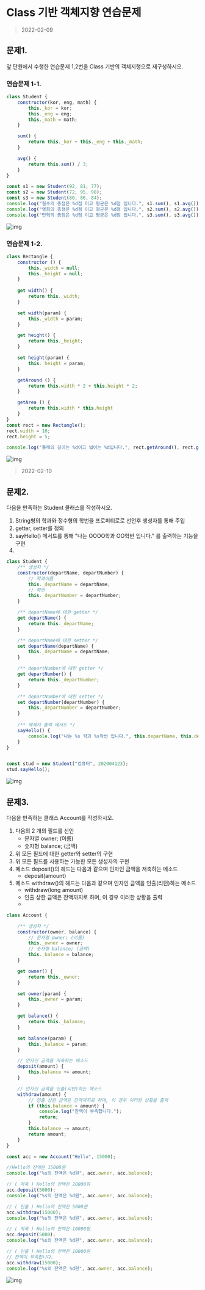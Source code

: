 # Class 기반 객체지향 연습문제

> 2022-02-09

## 문제1.

앞 단원에서 수행한 연습문제 1,2번을 Class 기반의 객체지행으로 재구성하시오.

### 연습문제 1-1.

```js
class Student {
    constructor(kor, eng, math) {
        this._kor = kor;
        this._eng = eng;
        this._math = math;
    }

    sum() {
        return this._kor + this._eng + this._math;
    }

    avg() {
        return this.sum() / 3;
    }
}

const s1 = new Student(92, 81, 77);
const s2 = new Student(72, 95, 98);
const s3 = new Student(80, 86, 84);
console.log("철수의 총점은 %d점 이고 평균은 %d점 입니다.", s1.sum(), s1.avg());
console.log("영희의 총점은 %d점 이고 평균은 %d점 입니다.", s2.sum(), s2.avg());
console.log("민혁의 총점은 %d점 이고 평균은 %d점 입니다.", s3.sum(), s3.avg());
```
![img](res/연습문제1-1.png)

### 연습문제 1-2.

```js
class Rectangle {
    constructor () {
        this._width = null;
        this._height = null;
    }
    
    get width() {
        return this._width;
    }

    set width(param) {
        this._width = param;
    }

    get height() {
        return this._height;
    }

    set height(param) {
        this._height = param;
    }

    getAround () {
        return this.width * 2 + this.height * 2;
    }

    getArea () {
        return this.width * this.height
    }
}
const rect = new Rectangle();
rect.width = 10;
rect.height = 5;

console.log("둘레의 길이는 %d이고 넓이는 %d입니다.", rect.getAround(), rect.getArea());
```
![img](res/연습문제1-2.png)


> 2022-02-10

## 문제2.

다음을 만족하는 Student 클래스를 작성하시오.

1. String형의 학과와 정수형의 학번을 프로퍼티로로 선언후 생성자를 통해 주입
1. getter, setter를 정의
1. sayHello() 메서드를 통해 "나는 OOOO학과 OO학번 입니다." 를 출력하는 기능을 구현
2. 
```javascript
class Student {
    /** 생성자 */
    constructor(departName, departNumber) {
        // 학과이름
        this._departName = departName;
        // 학번
        this._departNumber = departNumber;
    }

    /** departName에 대한 getter */
    get departName() {
        return this._departName;
    }

    /** departName에 대한 setter */
    set departName(departName) {
        this._departName = departName;
    }

    /** departNumber에 대한 getter */
    get departNumber() {
        return this._departNumber;
    }

    /** departNumber에 대한 setter */
    set departNumber(departNumber) {
        this._departNumber = departNumber;
    }
    
    /** 메세지 출력 메서드 */
    sayHello() {
        console.log("나는 %s 학과 %s학번 입니다.", this.departName, this.departNumber);
    }
}


const stud = new Student("컴퓨터", 202004123);
stud.sayHello();
```
![img](res/연습문제2.png)


## 문제3.

다음을 만족하는 클래스 Account를 작성하시오.

1. 다음의 2 개의 필드를 선언
    - 문자열 owner; (이름)
    - 숫자형 balance; (금액)
1. 위 모든 필드에 대한 getter와 setter의 구현
1. 위 모든 필드를 사용하는 가능한 모든 생성자의 구현
1. 메소드 deposit()의 헤드는 다음과 같으며 인자인 금액을 저축하는 메소드
    - deposit(amount)
1. 메소드 withdraw()의 헤드는 다음과 같으며 인자인 금액을 인출(리턴)하는 메소드
    - withdraw(long amount)
    - 인출 상한 금액은 잔액까지로 하며, 이 경우 이러한 상황을 출력
    - 
```javascript
class Account {

    /** 생성자 */
    constructor(owner, balance) {
        // 문자열 owner; (이름)
        this._owner = owner;
        // 숫자형 balance; (금액)
        this._balance = balance;
    }

    get owner() {
        return this._owner;
    }

    set owner(param) {
        this._owner = param;
    }

    get balance() {
        return this._balance;
    }

    set balance(param) {
        this._balance = param;
    }

    // 인자인 금액을 저축하는 메소드
    deposit(amount) {
        this.balance += amount;
    }

    // 인자인 금액을 인출(리턴)하는 메소드
    withdraw(amount) {
        // 인출 상한 금액은 잔액까지로 하며, 이 경우 이러한 상황을 출력
        if (this.balance < amount) { 
            console.log("잔액이 부족합니다.");
            return;
        }
        this.balance -= amount;
        return amount;
    }
}

const acc = new Account("Hello", 15000);

//Hello의 잔액은 15000원
console.log("%s의 잔액은 %d원", acc.owner, acc.balance);

// ( 저축 ) Hello의 잔액은 20000원
acc.deposit(5000);
console.log("%s의 잔액은 %d원", acc.owner, acc.balance);

// ( 인출 ) Hello의 잔액은 5000원
acc.withdraw(15000);
console.log("%s의 잔액은 %d원", acc.owner, acc.balance);

// ( 저축 ) Hello의 잔액은 10000원
acc.deposit(5000);
console.log("%s의 잔액은 %d원", acc.owner, acc.balance);

// ( 인출 ) Hello의 잔액은 10000원
// 잔액이 부족합니다.
acc.withdraw(15000);
console.log("%s의 잔액은 %d원", acc.owner, acc.balance);
```
![img](res/연습문제3.png)